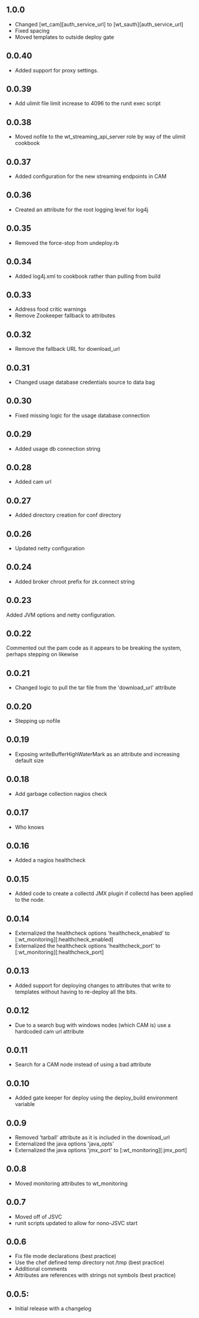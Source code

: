 ## 1.0.0
* Changed [wt_cam][auth_service_url] to [wt_sauth][auth_service_url]
* Fixed spacing
* Moved templates to outside deploy gate

## 0.0.40
* Added support for proxy settings.

## 0.0.39
* Add ulimit file limit increase to 4096 to the runit exec script

## 0.0.38
* Moved nofile to the wt_streaming_api_server role by way of the ulimit cookbook

## 0.0.37
* Added configuration for the new streaming endpoints in CAM

## 0.0.36
* Created an attribute for the root logging level for log4j

## 0.0.35
* Removed the force-stop from undeploy.rb

## 0.0.34
* Added log4j.xml to cookbook rather than pulling from build

## 0.0.33
* Address food critic warnings
* Remove Zookeeper fallback to attributes

## 0.0.32
* Remove the fallback URL for download_url

## 0.0.31
* Changed usage database credentials source to data bag

## 0.0.30
* Fixed missing logic for the usage database connection

## 0.0.29
* Added usage db connection string

## 0.0.28
* Added cam url

## 0.0.27
*  Added directory creation for conf directory

## 0.0.26
*  Updated netty configuration

## 0.0.24
* Added broker chroot prefix for zk.connect string

## 0.0.23
  Added JVM options and netty configuration.

## 0.0.22
  Commented out the pam code as it appears to be breaking the system, perhaps stepping on likewise

## 0.0.21
* Changed logic to pull the tar file from the 'download_url' attribute

## 0.0.20
* Stepping up nofile

## 0.0.19
* Exposing writeBufferHighWaterMark as an attribute and increasing default size

## 0.0.18
* Add garbage collection nagios check

## 0.0.17
* Who knows

## 0.0.16
* Added a nagios healthcheck

## 0.0.15
* Added code to create a collectd JMX plugin if collectd has been applied to the node.

## 0.0.14
* Externalized the healthcheck options 'healthcheck_enabled' to [:wt_monitoring][:healthcheck_enabled]
* Externalized the healthcheck options 'healthcheck_port' to [:wt_monitoring][:healthcheck_port]

## 0.0.13
* Added support for deploying changes to attributes that write to templates without having to re-deploy all the bits.

## 0.0.12
* Due to a search bug with windows nodes (which CAM is) use a hardcoded cam url attribute

## 0.0.11
* Search for a CAM node instead of using a bad attribute

## 0.0.10
* Added gate keeper for deploy using the deploy_build environment variable

## 0.0.9
* Removed 'tarball' attribute as it is included in the download_url
* Externalized the java options 'java_opts'
* Externalized the java options 'jmx_port' to [:wt_monitoring][:jmx_port]

## 0.0.8
* Moved monitoring attributes to wt_monitoring

## 0.0.7
* Moved off of JSVC
* runit scripts updated to allow for nono-JSVC start

## 0.0.6
* Fix file mode declarations (best practice)
* Use the chef defined temp directory not /tmp (best practice)
* Additional comments
* Attributes are references with strings not symbols (best practice)

## 0.0.5:
* Initial release with a changelog
